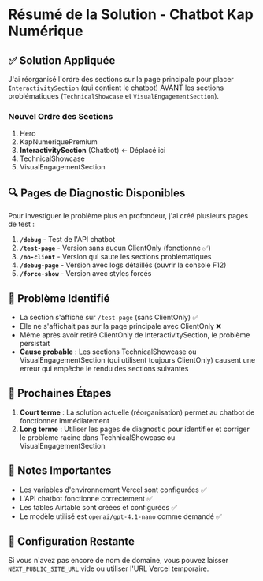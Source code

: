 # Résumé de la Solution - Chatbot Kap Numérique

## ✅ Solution Appliquée

J'ai réorganisé l'ordre des sections sur la page principale pour placer `InteractivitySection` (qui contient le chatbot) AVANT les sections problématiques (`TechnicalShowcase` et `VisualEngagementSection`).

### Nouvel Ordre des Sections
1. Hero
2. KapNumeriquePremium  
3. **InteractivitySection** (Chatbot) ← Déplacé ici
4. TechnicalShowcase
5. VisualEngagementSection

## 🔍 Pages de Diagnostic Disponibles

Pour investiguer le problème plus en profondeur, j'ai créé plusieurs pages de test :

1. **`/debug`** - Test de l'API chatbot
2. **`/test-page`** - Version sans aucun ClientOnly (fonctionne ✅)
3. **`/no-client`** - Version qui saute les sections problématiques
4. **`/debug-page`** - Version avec logs détaillés (ouvrir la console F12)
5. **`/force-show`** - Version avec styles forcés

## 🎯 Problème Identifié

- La section s'affiche sur `/test-page` (sans ClientOnly) ✅
- Elle ne s'affichait pas sur la page principale avec ClientOnly ❌
- Même après avoir retiré ClientOnly de InteractivitySection, le problème persistait
- **Cause probable** : Les sections TechnicalShowcase ou VisualEngagementSection (qui utilisent toujours ClientOnly) causent une erreur qui empêche le rendu des sections suivantes

## 🚀 Prochaines Étapes

1. **Court terme** : La solution actuelle (réorganisation) permet au chatbot de fonctionner immédiatement
2. **Long terme** : Utiliser les pages de diagnostic pour identifier et corriger le problème racine dans TechnicalShowcase ou VisualEngagementSection

## 📝 Notes Importantes

- Les variables d'environnement Vercel sont configurées ✅
- L'API chatbot fonctionne correctement ✅  
- Les tables Airtable sont créées et configurées ✅
- Le modèle utilisé est `openai/gpt-4.1-nano` comme demandé ✅

## 🔧 Configuration Restante

Si vous n'avez pas encore de nom de domaine, vous pouvez laisser `NEXT_PUBLIC_SITE_URL` vide ou utiliser l'URL Vercel temporaire.